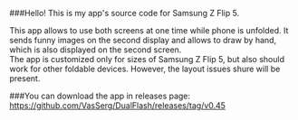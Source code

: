 ###Hello! This is my app's source code for Samsung Z Flip 5.  
  
This app allows to use both screens at one time while phone is unfolded. It sends funny images on the second display and allows to draw by hand, which is also displayed on the second screen.  
The app is customized only for sizes of Samsung Z Flip 5, but also should work for other foldable devices. However, the layout issues shure will be present.  
  
###You can download the app in releases page: https://github.com/VasSerg/DualFlash/releases/tag/v0.45

